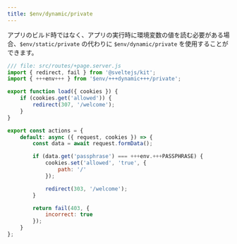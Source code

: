 ```yaml
---
title: $env/dynamic/private
---
```


アプリのビルド時ではなく、アプリの実行時に環境変数の値を読む必要がある場合、`$env/static/private` の代わりに `$env/dynamic/private` を使用することができます。

```js
/// file: src/routes/+page.server.js
import { redirect, fail } from '@sveltejs/kit';
import { +++env+++ } from '$env/+++dynamic+++/private';

export function load({ cookies }) {
	if (cookies.get('allowed')) {
		redirect(307, '/welcome');
	}
}

export const actions = {
	default: async ({ request, cookies }) => {
		const data = await request.formData();

		if (data.get('passphrase') === +++env.+++PASSPHRASE) {
			cookies.set('allowed', 'true', {
				path: '/'
			});

			redirect(303, '/welcome');
		}

		return fail(403, {
			incorrect: true
		});
	}
};

```
